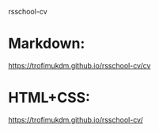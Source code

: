 rsschool-cv

# Markdown:
https://trofimukdm.github.io/rsschool-cv/cv

# HTML+CSS:
https://trofimukdm.github.io/rsschool-cv/
